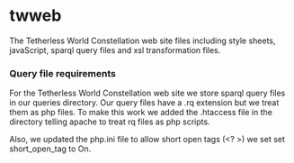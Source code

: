 # twweb

The Tetherless World Constellation web site files including style sheets, javaScript, sparql query files and xsl transformation files.

### Query file requirements
For the Tetherless World Constellation web site we store sparql query files in our queries directory. Our query files have a .rq extension but we treat them as php files. To make this work we added the .htaccess file in the directory telling apache to treat rq files as php scripts.

Also, we updated the php.ini file to allow short open tags (<? >) we set set short_open_tag to On.
